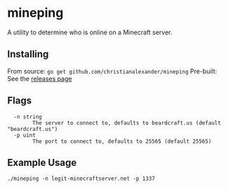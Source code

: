 # mineping

A utility to determine who is online on a Minecraft server.

## Installing

From source: `go get github.com/christianalexander/mineping`
Pre-built: See the [releases page](https://github.com/christianalexander/mineping/releases)

## Flags

```
  -n string
        The server to connect to, defaults to beardcraft.us (default "beardcraft.us")
  -p uint
        The port to connect to, defaults to 25565 (default 25565)
```

## Example Usage

`./mineping -n legit-minecraftserver.net -p 1337`
